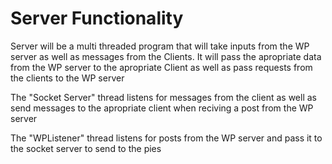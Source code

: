 Server Functionality
=====================

Server will be a multi threaded program that will take inputs from the WP server as well as messages from the Clients. It will pass the apropriate data from the WP server to the apropriate Client as well as pass requests from the clients to the WP server

The "Socket Server" thread listens for messages from the client as well as send messages to the apropriate client when reciving a post from the WP server

The "WPListener" thread listens for posts from the WP server and pass it to the socket server to send to the pies